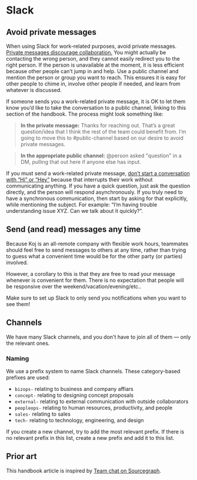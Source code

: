 # Slack

## Avoid private messages

When using Slack for work-related purposes, avoid private messages. [Private messages discourage collaboration.](https://blog.flowdock.com/2014/04/30/beware-of-private-conversations/) You might actually be contacting the wrong person, and they cannot easily redirect you to the right person. If the person is unavailable at the moment, it is less efficient because other people can’t jump in and help. Use a public channel and mention the person or group you want to reach. This ensures it is easy for other people to chime in, involve other people if needed, and learn from whatever is discussed.

If someone sends you a work-related private message, it is OK to let them know you’d like to take the conversation to a public channel, linking to this section of the handbook. The process might look something like:

> **In the private message:** Thanks for reaching out. That’s a great question/idea that I think the rest of the team could benefit from. I’m going to move this to #public-channel based on our desire to avoid private messages.

> **In the appropriate public channel:** @person asked "question" in a DM, pulling that out here if anyone else has input.

If you must send a work-related private message, [don’t start a conversation with “Hi” or “Hey”](http://www.nohello.com) because that interrupts their work without communicating anything. If you have a quick question, just ask the question directly, and the person will respond asynchronously. If you truly need to have a synchronous communication, then start by asking for that explicitly, while mentioning the subject. For example: “I’m having trouble understanding issue XYZ. Can we talk about it quickly?”.

## Send (and read) messages any time

Because Koj is an all-remote company with flexible work hours, teammates should feel free to send messages to others at any time, rather than trying to guess what a convenient time would be for the other party (or parties) involved.

However, a corollary to this is that they are free to read your message whenever is convenient for them. There is no expectation that people will be responsive over the weekend/vacation/evening/etc..

Make sure to set up Slack to only send you notifications when you want to see them!

## Channels

We have many Slack channels, and you don't have to join all of them — only the relevant ones.

### Naming

We use a prefix system to name Slack channels. These category-based prefixes are used:

- `bizops-` relating to business and company affiars
- `concept-` relating to designing concept proposals
- `external-` relating to external communication with outside collaborators
- `peopleops-` relating to human resources, productivity, and people
- `sales-` relating to sales
- `tech-` relating to technology, engineering, and design

If you create a new channel, try to add the most relevant prefix. If there is no relevant prefix in this list, create a new prefix and add it to this list.

## Prior art

This handbook article is inspired by [Team chat on Sourcegraph](https://about.sourcegraph.com/handbook/communication/team_chat).
